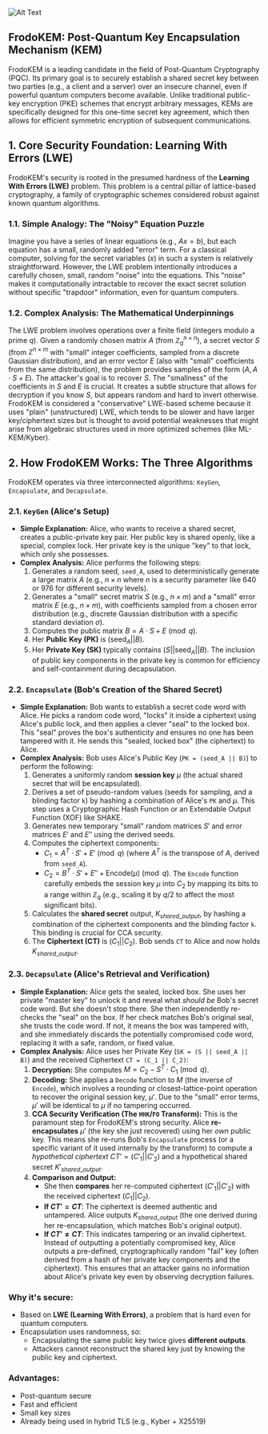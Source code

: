 ![Alt Text](https://miro.medium.com/v2/resize:fit:4800/format:webp/0*-q0OB65GCekDIm-6.png)
## FrodoKEM: Post-Quantum Key Encapsulation Mechanism (KEM)

FrodoKEM is a leading candidate in the field of Post-Quantum Cryptography (PQC). Its primary goal is to securely establish a shared secret key between two parties (e.g., a client and a server) over an insecure channel, even if powerful quantum computers become available. Unlike traditional public-key encryption (PKE) schemes that encrypt arbitrary messages, KEMs are specifically designed for this one-time secret key agreement, which then allows for efficient symmetric encryption of subsequent communications.

## 1. Core Security Foundation: Learning With Errors (LWE)

FrodoKEM's security is rooted in the presumed hardness of the **Learning With Errors (LWE)** problem. This problem is a central pillar of lattice-based cryptography, a family of cryptographic schemes considered robust against known quantum algorithms.

### 1.1. Simple Analogy: The "Noisy" Equation Puzzle

Imagine you have a series of linear equations (e.g., $Ax = b$), but each equation has a small, randomly added "error" term. For a classical computer, solving for the secret variables ($x$) in such a system is relatively straightforward. However, the LWE problem intentionally introduces a carefully chosen, small, random "noise" into the equations. This "noise" makes it computationally intractable to recover the exact secret solution without specific "trapdoor" information, even for quantum computers.

### 1.2. Complex Analysis: The Mathematical Underpinnings

The LWE problem involves operations over a finite field (integers modulo a prime $q$). Given a randomly chosen matrix $A$ (from $\mathbb{Z}_q^{n \times n}$), a secret vector $S$ (from $\mathbb{Z}^{n \times m}$ with "small" integer coefficients, sampled from a discrete Gaussian distribution), and an error vector $E$ (also with "small" coefficients from the same distribution), the problem provides samples of the form $(A, A \cdot S + E)$. The attacker's goal is to recover $S$. The "smallness" of the coefficients in $S$ and $E$ is crucial. It creates a subtle structure that allows for decryption if you know $S$, but appears random and hard to invert otherwise. FrodoKEM is considered a "conservative" LWE-based scheme because it uses "plain" (unstructured) LWE, which tends to be slower and have larger key/ciphertext sizes but is thought to avoid potential weaknesses that might arise from algebraic structures used in more optimized schemes (like ML-KEM/Kyber).

## 2. How FrodoKEM Works: The Three Algorithms

FrodoKEM operates via three interconnected algorithms: `KeyGen`, `Encapsulate`, and `Decapsulate`.

### 2.1. `KeyGen` (Alice's Setup)

* **Simple Explanation:** Alice, who wants to receive a shared secret, creates a public-private key pair. Her public key is shared openly, like a special, complex lock. Her private key is the unique "key" to that lock, which only she possesses.
* **Complex Analysis:** Alice performs the following steps:
    1.  Generates a random seed, `seed_A`, used to deterministically generate a large matrix $A$ (e.g., $n \times n$ where $n$ is a security parameter like 640 or 976 for different security levels).
    2.  Generates a "small" secret matrix $S$ (e.g., $n \times m$) and a "small" error matrix $E$ (e.g., $n \times m$), with coefficients sampled from a chosen error distribution (e.g., discrete Gaussian distribution with a specific standard deviation $\sigma$).
    3.  Computes the public matrix $B = A \cdot S + E \pmod{q}$.
    4.  Her **Public Key (PK)** is $( \text{seed}_A || B )$.
    5.  Her **Private Key (SK)** typically contains $(S || \text{seed}_A || B)$. The inclusion of public key components in the private key is common for efficiency and self-containment during decapsulation.

### 2.2. `Encapsulate` (Bob's Creation of the Shared Secret)

* **Simple Explanation:** Bob wants to establish a secret code word with Alice. He picks a random code word, "locks" it inside a ciphertext using Alice's public lock, and then applies a clever "seal" to the locked box. This "seal" proves the box's authenticity and ensures no one has been tampered with it. He sends this "sealed, locked box" (the ciphertext) to Alice.
* **Complex Analysis:** Bob uses Alice's Public Key (`PK = (seed_A || B)`) to perform the following:
    1.  Generates a uniformly random **session key** $\mu$ (the actual shared secret that will be encapsulated).
    2.  Derives a set of pseudo-random values (seeds for sampling, and a blinding factor `k`) by hashing a combination of Alice's `PK` and $\mu$. This step uses a Cryptographic Hash Function or an Extendable Output Function (XOF) like SHAKE.
    3.  Generates new temporary "small" random matrices $S'$ and error matrices $E'$ and $E''$ using the derived seeds.
    4.  Computes the ciphertext components:
        * $C_1 = A^T \cdot S' + E' \pmod{q}$ (where $A^T$ is the transpose of $A$, derived from `seed_A`).
        * $C_2 = B^T \cdot S' + E'' + \text{Encode}(\mu) \pmod{q}$. The `Encode` function carefully embeds the session key $\mu$ into $C_2$ by mapping its bits to a range within $\mathbb{Z}_q$ (e.g., scaling it by $q/2$ to affect the most significant bits).
    5.  Calculates the **shared secret** output, $K_{shared\_output}$, by hashing a combination of the ciphertext components and the blinding factor `k`. This binding is crucial for CCA security.
    6.  The **Ciphertext (CT)** is $(C_1 || C_2)$. Bob sends `CT` to Alice and now holds $K_{shared\_output}$.

### 2.3. `Decapsulate` (Alice's Retrieval and Verification)

* **Simple Explanation:** Alice gets the sealed, locked box. She uses her private "master key" to unlock it and reveal what *should be* Bob's secret code word. But she doesn't stop there. She then independently re-checks the "seal" on the box. If her check matches Bob's original seal, she trusts the code word. If not, it means the box was tampered with, and she immediately discards the potentially compromised code word, replacing it with a safe, random, or fixed value.
* **Complex Analysis:** Alice uses her Private Key (`SK = (S || seed_A || B)`) and the received Ciphertext `CT = (C_1 || C_2)`:
    1.  **Decryption:** She computes $M = C_2 - S^T \cdot C_1 \pmod{q}$.
    2.  **Decoding:** She applies a `Decode` function to $M$ (the inverse of `Encode`), which involves a rounding or closest-lattice-point operation to recover the original session key, $\mu'$. Due to the "small" error terms, $\mu'$ will be identical to $\mu$ if no tampering occurred.
    3.  **CCA Security Verification (The `HHK`/`FO` Transform):** This is the paramount step for FrodoKEM's strong security. Alice **re-encapsulates** $\mu'$ (the key she just recovered) using her *own* public key. This means she re-runs Bob's `Encapsulate` process (or a specific variant of it used internally by the transform) to compute a *hypothetical ciphertext* $CT' = (C'_1 || C'_2)$ and a hypothetical shared secret $K'_{shared\_output}$.
    4.  **Comparison and Output:**
        * She then **compares** her re-computed ciphertext $(C'_1 || C'_2)$ with the received ciphertext $(C_1 || C_2)$.
        * **If $CT' = CT$**: The ciphertext is deemed authentic and untampered. Alice outputs $K_{shared\_output}$ (the one derived during her re-encapsulation, which matches Bob's original output).
        * **If $CT' \neq CT$**: This indicates tampering or an invalid ciphertext. Instead of outputting a potentially compromised key, Alice outputs a pre-defined, cryptographically random "fail" key (often derived from a hash of her private key components and the ciphertext). This ensures that an attacker gains no information about Alice's private key even by observing decryption failures.


###  Why it's secure:
- Based on **LWE (Learning With Errors)**, a problem that is hard even for quantum computers.
- Encapsulation uses randomness, so:
  - Encapsulating the same public key twice gives **different outputs**.
  - Attackers cannot reconstruct the shared key just by knowing the public key and ciphertext.

###  Advantages:
- Post-quantum secure
- Fast and efficient
- Small key sizes
- Already being used in hybrid TLS (e.g., Kyber + X25519)
